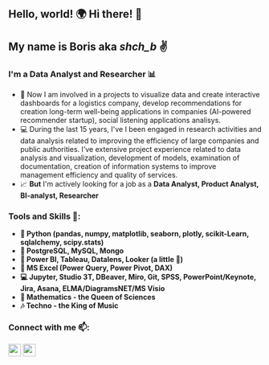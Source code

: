 ## Hello, world! :earth_africa: Hi there! :tada:

## My name is Boris aka *shch_b*  :v:
### I'm a Data Analyst and Researcher :bar_chart:

- :rocket: Now I am involved in a projects to visualize data and create interactive dashboards for a logistics company, develop recommendations for creation long-term well-being applications in companies (AI-powered recommender startup), social listening applications analisys.
- :computer: During the last 15 years, I've I been engaged in research activities and data analysis related to improving the efficiency of large companies and public authorities. I’ve extensive project experience related to data analysis and visualization, development of models, examination of documentation, creation of information systems to improve management efficiency and quality of services.
- :chart_with_upwards_trend: **But** I'm actively looking for a job as a **Data Analyst, Product Analyst, BI-analyst, Researcher**


### Tools and Skills :hammer::
- **:snake: Python (pandas, numpy, matplotlib, seaborn, plotly, scikit-Learn, sqlalchemy, scipy.stats)**
- **:notebook_with_decorative_cover: PostgreSQL, MySQL, Mongo**
- **:art: Power BI, Tableau, Datalens, Looker (a little :hatching_chick:)**
- **:page_with_curl: MS Excel (Power Query, Power Pivot, DAX)**
- **:computer: Jupyter, Studio 3T, DBeaver, Miro, Git, SPSS, PowerPoint/Keynote, Jira, Asana, ELMA/DiagramsNET/MS Visio**
- **:pencil: Mathematics - the Queen of Sciences**
- **:notes: Techno - the King of Music**

### Connect with me :mailbox::
<p> <a href="https://www.linkedin.com/in/boris-shchigolev/"><img src="https://upload.wikimedia.org/wikipedia/commons/8/81/LinkedIn_icon.svg" height=25></a> <a href="https://t.me/shch_b"><img src="https://upload.wikimedia.org/wikipedia/commons/thumb/8/82/Telegram_logo.svg/768px-Telegram_logo.svg.png?20220101141644" height=25></a>


<!--
**shch-b/shch-b** is a ✨ _special_ ✨ repository because its `README.md` (this file) appears on your GitHub profile.

Here are some ideas to get you started:

- 🔭 I’m currently working on ...
- 🌱 I’m currently learning ...
- 👯 I’m looking to collaborate on ...
- 🤔 I’m looking for help with ...
- 💬 Ask me about ...
- 📫 How to reach me: ...
- 😄 Pronouns: ...
- ⚡ Fun fact: ...
-->
